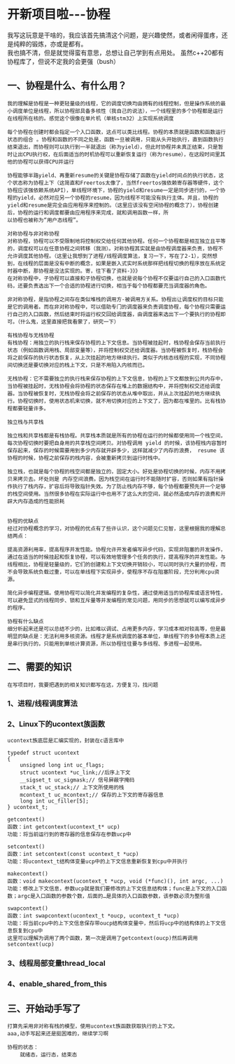 # 开新项目啦---协程
我写这玩意是干啥的，我应该首先搞清这个问题，是兴趣使然，或者闲得蛋疼，还是纯粹的锻炼，亦或是都有。  
我也搞不清，但是就觉得蛮有意思，总想让自己学到有点用处。
虽然c++20都有协程库了，但说不定我的会更强（bush）


## 一、协程是什么、有什么用？

    我的理解是协程是一种更轻量级的线程，它的调度切换均由拥有的线程控制，但是操作系统的最小调度单位是线程，所以协程部具备多核性（我自己的说法），一个线程里的多个协程都是运行在线程所在核的。感觉这个很像在单片机（单核stm32）上实现系统调度

    每个协程在创建时都会指定⼀个⼊⼝函数，这点可以类⽐线程。协程的本质就是函数和函数运⾏状态的组合 。协程和函数的不同之处是，函数⼀旦被调⽤，只能从头开始执⾏，直到函数执⾏结束退出，⽽协程则可以执⾏到⼀半就退出（称为yield），但此时协程并未真正结束，只是暂时让出CPU执⾏权，在后⾯适当的时机协程可以重新恢复运⾏（称为resume），在这段时间⾥其他的协程可以获得CPU并运⾏

    协程能够半路yield、再重新resume的关键是协程存储了函数在yield时间点的执⾏状态，这个状态称为协程上下（这简直和Freertos太像了，当然freertos强依赖寄存器等硬件，这个协程应该强依赖系统API），单线程环境下，协程的yield和resume⼀定是同步进⾏的，⼀个协程的yield，必然对应另⼀个协程的resume，因为线程不可能没有执⾏主体。并且，协程的yield和resume是完全由应⽤程序来控制的。（这里应该没有空闲协程的概念了），协程创建后，协程的运⾏和调度都要由应⽤程序来完成，就和调⽤函数⼀样，所
    以协程也被称为“⽤户态线程”。

    对称协程与⾮对称协程
    对称协程，协程可以不受限制地将控制权交给任何其他协程。任何⼀个协程都是相互独⽴且平等的，调度权可以在任意协程之间转移（我测）。对称协程其实就是由协程调度器来负责，协程不允许调度其他协程。（这里让我想到了进程/线程调度算法，复习一下，写在了2-1），突然想到，在线程的层面是没有中断的概念，如果是嵌入式实时系统那样把线程切换的程序放在系统定时器中断，那协程是没法实现的。寄，往下看了资料-》》》
    在对称协程中，⼦协程可以直接和⼦协程切换，也就是说每个协程不仅要运⾏⾃⼰的⼊⼝函数代码，还要负责选出下⼀个合适的协程进⾏切换，相当于每个协程都要充当调度器的⻆⾊。

    ⾮对称协程，是指协程之间存在类似堆栈的调⽤⽅-被调⽤⽅关系。协程出让调度权的⽬标只能是它的调⽤者。⽽在⾮对称协程中，可以借助专⻔的调度器来负责调度协程，每个协程只需要运⾏⾃⼰的⼊⼝函数，然后结束时将运⾏权交回给调度器，由调度器来选出下⼀个要执⾏的协程即可。（什么鬼，这里直接把我看蒙了，研究一下）

    有栈协程与⽆栈协程
    有栈协程：⽤独⽴的执⾏栈来保存协程的上下⽂信息。当协程被挂起时，栈协程会保存当前执⾏状态（例如函数调⽤栈、局部变量等），并将控制权交还给调度器。当协程被恢复时，栈协程会将之前保存的执⾏状态恢复，从上次挂起的地⽅继续执⾏。类似于内核态线程的实现，不同协程间切换还是要切换对应的栈上下⽂，只是不⽤陷⼊内核⽽已。

    ⽆栈协程：它不需要独⽴的执⾏栈来保存协程的上下⽂信息，协程的上下⽂都放到公共内存中，当协程被挂起时，⽆栈协程会将协程的状态保存在堆上的数据结构中，并将控制权交还给调度器。当协程被恢复时，⽆栈协程会将之前保存的状态从堆中取出，并从上次挂起的地⽅继续执⾏。协程切换时，使⽤状态机来切换，就不⽤切换对应的上下⽂了，因为都在堆⾥的。⽐有栈协程都要轻量许多。

    独⽴栈与共享栈

    独⽴栈和共享栈都是有栈协程。共享栈本质就是所有的协程在运⾏的时候都使⽤同⼀个栈空间，每次协程切换时要把⾃身⽤的共享栈空间拷⻉。对协程调⽤ yield 的时候，该协程栈内容暂时保存起来，保存的时候需要⽤到多少内存就开辟多少，这样就减少了内存的浪费， resume 该协程的时候，协程之前保存的栈内容，会被重新拷⻉到运⾏时栈中。
    
    独⽴栈，也就是每个协程的栈空间都是独⽴的，固定⼤⼩。好处是协程切换的时候，内存不⽤拷⻉来拷⻉去。坏处则是 内存空间浪费。因为栈空间在运⾏时不能随时扩容，否则如果有指针操作执⾏了栈内存，扩容后将导致指针失效。为了防⽌栈内存不够，每个协程都要预先开⼀个⾜够的栈空间使⽤。当然很多协程在实际运⾏中也⽤不了这么⼤的空间，就必然造成内存的浪费和开辟⼤内存造成的性能损耗


    协程的优缺点
    经过对协程概念的学习，对协程的优点有了些许认识，这个问题⻅仁⻅智，这⾥根据我的理解总结两点：

    提⾼资源利⽤率，提⾼程序并发性能。协程允许开发者编写异步代码，实现⾮阻塞的并发操作，通过在适当的时候挂起和恢复协程，可以有效地管理多个任务的执⾏，提⾼程序的并发性能。与线程相⽐，协程是轻量级的，它们的创建和上下⽂切换开销较⼩，可以同时执⾏⼤量的协程，⽽不会导致系统负载过重，可以在单线程下实现异步，使程序不存在阻塞阶段，充分利⽤cpu资源。

    简化异步编程逻辑。使⽤协程可以简化并发编程的复杂性，通过使⽤适当的协程库或语⾔特性，可以避免显式的线程同步、锁和互斥量等并发编程的常⻅问题，⽤同步的思想就可以编写成异步的程序。

    协程有什么缺点
    细分析起来还是可以总结不少的，⽐如难以调试、占⽤更多内存，学习成本相对较⾼等，但是最明显的缺点是：⽆法利⽤多核资源。线程才是系统调度的基本单位，单线程下的多协程本质上还是串⾏执⾏的，只能⽤到单核计算资源，所以协程往往要与多线程、多进程⼀起使⽤。

## 二、需要的知识
    在写项目时，我要把遇到的相关知识都写在这，方便复习，找问题

### 1、进程/线程调度算法

### 2、Linux下的ucontext族函数  
    ucontext族底层是汇编实现的，封装在c语言库中

    typedef struct ucontext
    {
        unsigned long int uc_flags;
        struct ucontext *uc_link;//后序上下文
        __sigset_t uc_sigmask;// 信号屏蔽字掩码
        stack_t uc_stack;// 上下文所使用的栈
        mcontext_t uc_mcontext;// 保存的上下文的寄存器信息
        long int uc_filler[5];
    } ucontext_t;

    getcontext()
    函数：int getcontext(ucontext_t* ucp)
    功能：将当前运行到的寄存器的信息保存在参数ucp中

    setcontext()
    函数：int setcontext(const ucontext_t *ucp)
    功能：将ucontext_t结构体变量ucp中的上下文信息重新恢复到cpu中并执行

    makecontext()
    函数：void makecontext(ucontext_t *ucp, void (*func)(), int argc, ...)
    功能：修改上下文信息，参数ucp就是我们要修改的上下文信息结构体；func是上下文的入口函数；argc是入口函数的参数个数，后面的…是具体的入口函数参数，该参数必须为整形值

    swapcontext()
    函数：int swapcontext(ucontext_t *oucp, ucontext_t *ucp)
    功能：将当前cpu中的上下文信息保存带oucp结构体变量中，然后将ucp中的结构体的上下文信息恢复到cpu中
    这里可以理解为调用了两个函数，第一次是调用了getcontext(oucp)然后再调用setcontext(ucp)

    

### 3、线程局部变量thread_local
### 4、enable_shared_from_this
    

## 三、开始动手写了

    打算先采用非对称有栈的模型，使用ucontext族函数获取执行的上下文。
    aaa,动手写起来还是挺困难的，继续学习啊

    协程的状态：
        就绪态，运行态，结束态
